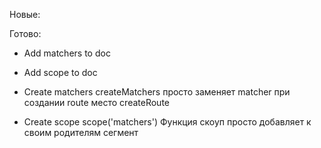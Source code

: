 Новые:


Готово:

* Add matchers to doc

* Add scope to doc

* Create matchers
  createMatchers просто заменяет matcher при создании route
  место createRoute

* Create scope
  scope('matchers')
  Функция скоуп просто добавляет к своим родителям сегмент
